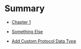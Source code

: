 # Summary

- [Chapter 1](./chapter_1.md)

- [Something Else](./test.md)

- [Add Custom Protocol Data Type](./add_data_type.md)
